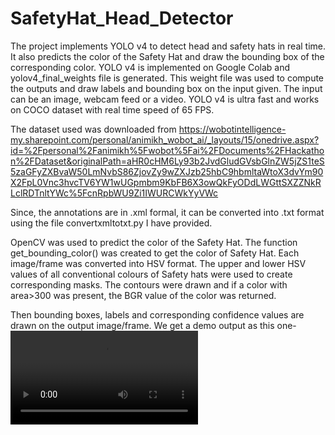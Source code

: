# SafetyHat_Head_Detector
The project implements YOLO v4 to detect head and safety hats in real time. It also predicts the color of the Safety Hat and draw the bounding box of the corresponding color. 
YOLO v4 is implemented on Google Colab and yolov4_final_weights file is generated. This weight file was used to compute the outputs and draw labels and bounding box on the input given. The input can be an image, webcam feed or a video. YOLO v4 is ultra fast and works on COCO dataset with real time speed of 65 FPS.

The dataset used was downloaded from https://wobotintelligence-my.sharepoint.com/personal/animikh_wobot_ai/_layouts/15/onedrive.aspx?id=%2Fpersonal%2Fanimikh%5Fwobot%5Fai%2FDocuments%2FHackathon%2FDataset&originalPath=aHR0cHM6Ly93b2JvdGludGVsbGlnZW5jZS1teS5zaGFyZXBvaW50LmNvbS86ZjovZy9wZXJzb25hbC9hbmltaWtoX3dvYm90X2FpL0Vnc3hvcTV6YW1wUGpmbm9KbFB6X3owQkFyODdLWGttSXZZNkRLclRDTnltYWc%5FcnRpbWU9Zi1IWURCWkYyVWc 

Since, the annotations are in .xml formal, it can be converted into .txt format using the file convertxmltotxt.py I have provided.

OpenCV was used to predict the color of the Safety Hat. 
The function get_bounding_color() was created to get the color of Safety Hat.
Each image/frame was converted into HSV format.
The upper and lower HSV values of all conventional colours of Safety hats were used to create corresponding masks.
The contours were drawn and if a color with area>300 was present, the BGR value of the color was returned.

Then bounding boxes, labels and corresponding confidence values are drawn on the output image/frame.
We get a demo output as this one-
![Demo](https://user-images.githubusercontent.com/47152563/125267382-5dfb2500-e324-11eb-94c0-0c1ffed7f457.mp4)
